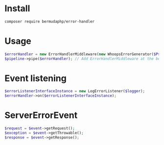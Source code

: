 # Install
```bash
composer require bermudaphp/error-handler
````
# Usage
```php
$errorHandler = new ErrorHandlerMiddleware(new WhoopsErrorGenerator($Psr17ResponseFactory));
$pipeline->pipe($errorHandler); // Add ErrorHandlerMiddleware at the beginning of the middleware queue
````
# Event listening
```php
$errorListenerInterfaceInstance = new LogErrorListener($logger);
$errorHandler->on($errorListenerInterfaceInstance);
````
# ServerErrorEvent
```php
$request = $event->getRequest();
$exception = $event->getThrowable();
$response = $event->getResponse();
````
